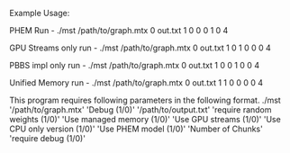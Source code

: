 
Example Usage: 

PHEM Run             - ./mst /path/to/graph.mtx 0 out.txt 1 0 0 0 1 0 4

GPU Streams only run - ./mst /path/to/graph.mtx 0 out.txt 1 0 1 0 0 0 4

PBBS impl only run   - ./mst /path/to/graph.mtx 0 out.txt 1 0 0 1 0 0 4

Unified Memory run   - ./mst /path/to/graph.mtx 0 out.txt 1 1 0 0 0 0 4

This program requires following parameters in the following format. ./mst '/path/to/graph.mtx' 'Debug (1/0)' '/path/to/output.txt' 'require random weights (1/0)' 'Use managed memory (1/0)' 'Use GPU streams (1/0)' 'Use CPU only version (1/0)' 'Use PHEM model (1/0)' 'Number of Chunks' 'require debug (1/0)'

